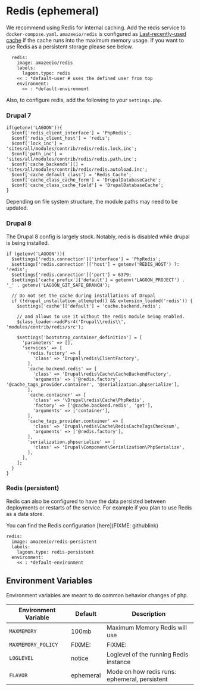 # Redis (ephemeral)

We recommend using Redis for internal caching. Add the redis
service to `docker-compose.yaml`.
`amazeeio/redis` is configured as [Last-recently-used cache](https://redis.io/topics/lru-cache) if the cache runs into the maximum memory usage.
If you want to use Redis as a persistent storage please see below.


```
  redis:
    image: amazeeio/redis
    labels:
      lagoon.type: redis
    << : *default-user # uses the defined user from top
    environment:
      << : *default-environment
```

Also, to configure redis, add the following to your `settings.php`.

### Drupal 7
```
if(getenv('LAGOON')){
  $conf['redis_client_interface'] = 'PhpRedis';
  $conf['redis_client_host'] = 'redis';
  $conf['lock_inc'] = 'sites/all/modules/contrib/redis/redis.lock.inc';
  $conf['path_inc'] = 'sites/all/modules/contrib/redis/redis.path.inc';
  $conf['cache_backends'][] = 'sites/all/modules/contrib/redis/redis.autoload.inc';
  $conf['cache_default_class'] = 'Redis_Cache';
  $conf['cache_class_cache_form'] = 'DrupalDatabaseCache';
  $conf['cache_class_cache_field'] = 'DrupalDatabaseCache';
}
```

Depending on file system structure, the module paths may need to be updated.

### Drupal 8

The Drupal 8 config is largely stock. Notably, redis is disabled while drupal is being installed.

```
if (getenv('LAGOON')){
  $settings['redis.connection']['interface'] = 'PhpRedis';
  $settings['redis.connection']['host'] = getenv('REDIS_HOST') ?: 'redis';
  $settings['redis.connection']['port'] = 6379;
  $settings['cache_prefix']['default'] = getenv('LAGOON_PROJECT') . '_' . getenv('LAGOON_GIT_SAFE_BRANCH');

  // Do not set the cache during installations of Drupal
  if (!drupal_installation_attempted() && extension_loaded('redis')) {
    $settings['cache']['default'] = 'cache.backend.redis';

    // and allows to use it without the redis module being enabled.
    $class_loader->addPsr4('Drupal\\redis\\', 'modules/contrib/redis/src');

    $settings['bootstrap_container_definition'] = [
      'parameters' => [],
      'services' => [
        'redis.factory' => [
          'class' => 'Drupal\redis\ClientFactory',
        ],
        'cache.backend.redis' => [
          'class' => 'Drupal\redis\Cache\CacheBackendFactory',
          'arguments' => ['@redis.factory', '@cache_tags_provider.container', '@serialization.phpserialize'],
        ],
        'cache.container' => [
          'class' => '\Drupal\redis\Cache\PhpRedis',
          'factory' => ['@cache.backend.redis', 'get'],
          'arguments' => ['container'],
        ],
        'cache_tags_provider.container' => [
          'class' => 'Drupal\redis\Cache\RedisCacheTagsChecksum',
          'arguments' => ['@redis.factory'],
        ],
        'serialization.phpserialize' => [
          'class' => 'Drupal\Component\Serialization\PhpSerialize',
        ],
      ],
    ];
  }
}
```

### Redis (persistent)

Redis can also be configured to have the data persisted between deployments or restarts
of the service. For example if you plan to use Redis as a data store.

You can find the Redis configuration [here](FIXME: githublink)

```
redis:
  image: amazeeio/redis-persistent
  labels:
    lagoon.type: redis-persistent
  environment:
    << : *default-environment
```


## Environment Variables
Environment variables are meant to do common behavior changes of php.

| Environment Variable              | Default   | Description                                    |
| --------------------------------- | --------- | ---------------------------------------------- |
| `MAXMEMORY`                       | 100mb     | Maximum Memory Redis will use                  |
| `MAXMEMORY_POLICY`                | FIXME:    | FIXME:                                         |
| `LOGLEVEL`                        | notice    | Loglevel of the running Redis instance         |
| `FLAVOR`                          | ephemeral | Mode on how redis runs: ephemeral, persistent  |
